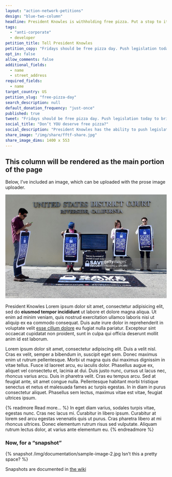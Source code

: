 ```yaml
---
layout: "action-network-petitions"
design: "blue-two-column"
headline: President Knowles is withholding free pizza. Put a stop to it now.
tags:
  - "anti-corporate"
  - developer
petition_title: Tell President Knowles
petition_copy: "Fridays should be free pizza day. Push legislation today to bring pizza into the lives of all Americans!"
opt_in: false
allow_comments: false
additional_fields:
  - name
  - street_address
required_fields:
  - name
target_country: US
petition_slug: "free-pizza-day"
search_description: null
default_donation_frequency: "just-once"
published: true
tweet: "Fridays should be free pizza day. Push legislation today to bring pizza into the lives of all Americans!"
social_title: "Don’t YOU deserve free pizza?"
social_description: "President Knowles has the ability to push legislation today to bring pizza into the lives of all Americans! Make sure she hears your voice."
share_image: "/img/share/fftf-share.jpg"
share_image_dims: 1400 x 553
---
```


## This column will be rendered as the main portion of the page

Below, I’ve included an image, which can be uploaded with the prose image uploader.

![Dat pizza action](/img/documentation/sample-image-1.jpg)

President Knowles Lorem ipsum dolor sit amet, consectetur adipisicing elit, sed do **eiusmod tempor incididunt** ut labore et dolore magna aliqua. Ut enim ad minim veniam, quis nostrud exercitation ullamco laboris nisi ut aliquip ex ea commodo consequat. Duis aute irure dolor in reprehenderit in voluptate velit [esse cillum dolore](https://www.fightforthefuture.org/) eu fugiat nulla pariatur. Excepteur sint occaecat cupidatat non proident, sunt in culpa qui officia deserunt mollit anim id est laborum.

Lorem ipsum dolor sit amet, consectetur adipiscing elit. Duis a velit nisl. Cras ex velit, semper a bibendum in, suscipit eget sem. Donec maximus enim ut rutrum pellentesque. Morbi ut magna quis dui maximus dignissim in vitae tellus. Fusce id laoreet arcu, eu iaculis dolor. Phasellus augue ex, aliquet vel consectetu et, lacinia at dui. Duis justo nunc, cursus ut lacus nec, rhoncus varius arcu. Duis in pharetra velit. Cras eu tempus arcu. Sed at feugiat ante, sit amet congue nulla. Pellentesque habitant morbi tristique senectus et netus et malesuada fames ac turpis egestas. In in diam in purus consectetur aliquet. Phasellus sem lectus, maximus vitae est vitae, feugiat ultrices ipsum.

{% readmore Read more… %}
In eget diam varius, sodales turpis vitae, egestas nunc. Cras nec lacus mi. Curabitur in libero ipsum. Curabitur at lorem sed arcu egestas venenatis quis ut purus. Cras pharetra libero at mi rhoncus ultrices. Donec elementum rutrum risus sed vulputate. Aliquam rutrum lectus dolor, at varius ante elementum eu.
{% endreadmore %}

### Now, for a “snapshot”

{% snapshot /img/documentation/sample-image-2.jpg Isn’t this a pretty space? %}

Snapshots are documented in [the wiki](https://github.com/fightforthefuture/fightforthefuture.github.io/wiki/%22snapshot%22-tag)
